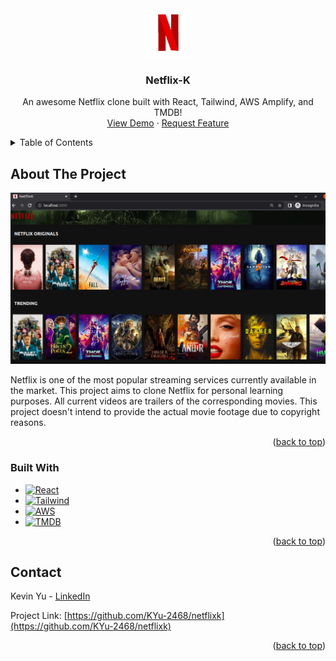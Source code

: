 <a name="readme-top"></a>

<!-- PROJECT LOGO -->
<br />
<div align="center">
  <a href="https://github.com/KYu-2468/netflixk">
    <img src="images/Netflix.jpeg" alt="Logo" width="80" height="80">
  </a>

  <h3 align="center">Netflix-K</h3>

  <p align="center">
    An awesome Netflix clone built with React, Tailwind, AWS Amplify, and TMDB!
    <br />
    <a href="https://main.dk22od2tuez03.amplifyapp.com/">View Demo</a>
    ·
    <a href="https://github.com/KYu-2468/netflixk/issues">Request Feature</a>
  </p>
</div>

<!-- TABLE OF CONTENTS -->
<details>
  <summary>Table of Contents</summary>
  <ol>
    <li>
      <a href="#about-the-project">About The Project</a>
      <ul>
        <li><a href="#built-with">Built With</a></li>
      </ul>
    </li>
    <li><a href="#contact">Contact</a></li>
  </ol>
</details>

<!-- ABOUT THE PROJECT -->

## About The Project

[![NetflixK][product-screenshot]](https://main.dk22od2tuez03.amplifyapp.com/)

Netflix is one of the most popular streaming services currently available in the market. This project aims to clone Netflix for personal learning purposes. All current videos are trailers of the corresponding movies. This project doesn't intend to provide the actual movie footage due to copyright reasons.

<p align="right">(<a href="#readme-top">back to top</a>)</p>

### Built With

- [![React][react.js]][react-url]
- [![Tailwind][tailwind.js]][tailwind-url]
- [![AWS][aws]][aws-url]
- [![TMDB][tmdb]][tmdb-url]

<p align="right">(<a href="#readme-top">back to top</a>)</p>

<!-- CONTACT -->

## Contact

Kevin Yu - [LinkedIn](https://www.linkedin.com/in/kevinyu2468/)

Project Link: [https://github.com/KYu-2468/netflixk](https://github.com/KYu-2468/netflixk)

<p align="right">(<a href="#readme-top">back to top</a>)</p>

<!-- MARKDOWN LINKS & IMAGES -->

[product-screenshot]: images/NetflixK.png
[react.js]: https://img.shields.io/badge/React-20232A?style=for-the-badge&logo=react&logoColor=61DAFB
[react-url]: https://reactjs.org/
[tailwind.js]: https://upload.wikimedia.org/wikipedia/commons/d/d5/Tailwind_CSS_Logo.svg
[tailwind-url]: https://tailwindcss.com/
[aws]: https://pbs.twimg.com/profile_images/1114309924551417856/FKA4cm2x_400x400.png
[aws-url]: https://aws.amazon.com/amplify/
[tmdb]: https://upload.wikimedia.org/wikipedia/commons/thumb/8/89/Tmdb.new.logo.svg/512px-Tmdb.new.logo.svg.png?20200406190906
[tmdb-url]: https://www.themoviedb.org/?language=en-US
